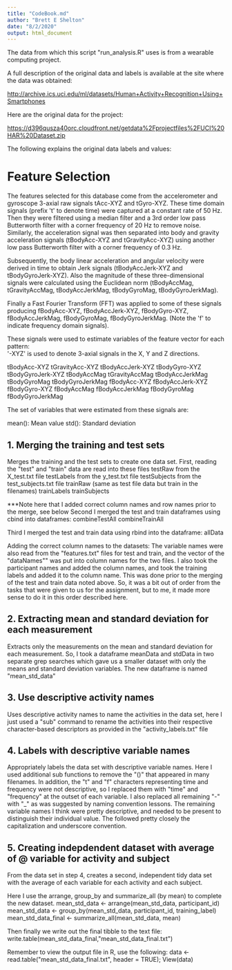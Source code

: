 ```yaml
---
title: "CodeBook.md"
author: "Brett E Shelton"
date: "8/2/2020"
output: html_document
---
```


The data from which this script "run_analysis.R" uses is from a wearable computing project.

A full description of the original data and labels is available at the site where the data was obtained:

http://archive.ics.uci.edu/ml/datasets/Human+Activity+Recognition+Using+Smartphones

Here are the original data for the project:

https://d396qusza40orc.cloudfront.net/getdata%2Fprojectfiles%2FUCI%20HAR%20Dataset.zip 


The following explains the original data labels and values:

Feature Selection 
=================

The features selected for this database come from the accelerometer and gyroscope 3-axial raw signals tAcc-XYZ and tGyro-XYZ. These time domain signals (prefix 't' to denote time) were captured at a constant rate of 50 Hz. Then they were filtered using a median filter and a 3rd order low pass Butterworth filter with a corner frequency of 20 Hz to remove noise. Similarly, the acceleration signal was then separated into body and gravity acceleration signals (tBodyAcc-XYZ and tGravityAcc-XYZ) using another low pass Butterworth filter with a corner frequency of 0.3 Hz. 

Subsequently, the body linear acceleration and angular velocity were derived in time to obtain Jerk signals (tBodyAccJerk-XYZ and tBodyGyroJerk-XYZ). Also the magnitude of these three-dimensional signals were calculated using the Euclidean norm (tBodyAccMag, tGravityAccMag, tBodyAccJerkMag, tBodyGyroMag, tBodyGyroJerkMag). 

Finally a Fast Fourier Transform (FFT) was applied to some of these signals producing fBodyAcc-XYZ, fBodyAccJerk-XYZ, fBodyGyro-XYZ, fBodyAccJerkMag, fBodyGyroMag, fBodyGyroJerkMag. (Note the 'f' to indicate frequency domain signals). 

These signals were used to estimate variables of the feature vector for each pattern:  
'-XYZ' is used to denote 3-axial signals in the X, Y and Z directions.

tBodyAcc-XYZ
tGravityAcc-XYZ
tBodyAccJerk-XYZ
tBodyGyro-XYZ
tBodyGyroJerk-XYZ
tBodyAccMag
tGravityAccMag
tBodyAccJerkMag
tBodyGyroMag
tBodyGyroJerkMag
fBodyAcc-XYZ
fBodyAccJerk-XYZ
fBodyGyro-XYZ
fBodyAccMag
fBodyAccJerkMag
fBodyGyroMag
fBodyGyroJerkMag

The set of variables that were estimated from these signals are: 

mean(): Mean value
std(): Standard deviation

## 1. Merging the training and test sets

Merges the training and the test sets to create one data set.
First, reading the "test" and "train" data are read into these files
testRaw  from the X_test.txt file
testLabels from the y_test.txt file
testSubjects from the test_subjects.txt file
trainRaw (same as test file data but train in the filenames)
trainLabels 
trainSubjects 

***Note here that I added correct column names and row names prior to the merge, see below
Second I merged the test and train dataframes using cbind into dataframes:
combineTestAll
combineTrainAll

Third I merged the test and train data using rbind into the dataframe:
allData

Adding the correct column names to the datasets:
The variable names were also read from the "features.txt" files for test and train, and
the vector of the "dataNames"" was put into column names for the two files.
I also took the participant names and added the column names, and
took the training labels and added it to the column name. This was done prior 
to the merging of the test and train data noted above. So, it was a bit out of order from the tasks that were given to us for the assignment, but to me, it made more sense to do it in this order described here.

## 2. Extracting mean and standard deviation for each measurement

Extracts only the measurements on the mean and standard deviation for each measurement.
So, I took a dataframe meanData and stdData in two separate grep searches which
gave us a smaller dataset with only the means and standard deviation variables. The
new dataframe is named "mean_std_data"

## 3. Use descriptive activity names

Uses descriptive activity names to name the activities in the data set, here I just
used a "sub" command to rename the activities into their respective character-based
descriptors as provided in the "activity_labels.txt" file

## 4. Labels with descriptive variable names

Appropriately labels the data set with descriptive variable names. Here I used additional
sub functions to remove the "()" that appeared in many filenames. In addition, the "t" and
"f" characters representing time and frequency were not descriptive, so I replaced them
with "time" and "frequency" at the outset of each variable.
I also replaced all remaining "-" with "_" as was suggested by naming convention lessons.
The remaining variable names I think were pretty descriptive, and needed to be present to distinguish their individual value. The followed pretty closely the capitalization and underscore convention.

## 5. Creating indepdendent dataset with average of @ variable for activity and subject

From the data set in step 4, creates a second, independent tidy data set with the average of each variable for each activity and each subject.

Here I use the arrange, group_by and summarize_all (by mean) to complete the new dataset.
mean_std_data <- arrange(mean_std_data, participant_id)
mean_std_data <- group_by(mean_std_data, participant_id, training_label)
mean_std_data_final <- summarize_all(mean_std_data, mean)

Then finally we write out the final tibble to the text file:
write.table(mean_std_data_final,"mean_std_data_final.txt")

Remember to view the output file in R, use the following:
data <- read.table("mean_std_data_final.txt", header = TRUE);
View(data)
